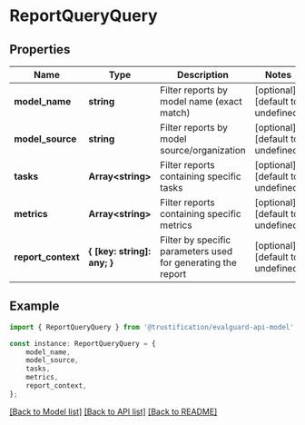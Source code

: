 # ReportQueryQuery


## Properties

Name | Type | Description | Notes
------------ | ------------- | ------------- | -------------
**model_name** | **string** | Filter reports by model name (exact match) | [optional] [default to undefined]
**model_source** | **string** | Filter reports by model source/organization | [optional] [default to undefined]
**tasks** | **Array&lt;string&gt;** | Filter reports containing specific tasks | [optional] [default to undefined]
**metrics** | **Array&lt;string&gt;** | Filter reports containing specific metrics | [optional] [default to undefined]
**report_context** | **{ [key: string]: any; }** | Filter by specific parameters used for generating the report | [optional] [default to undefined]

## Example

```typescript
import { ReportQueryQuery } from '@trustification/evalguard-api-model';

const instance: ReportQueryQuery = {
    model_name,
    model_source,
    tasks,
    metrics,
    report_context,
};
```

[[Back to Model list]](../README.md#documentation-for-models) [[Back to API list]](../README.md#documentation-for-api-endpoints) [[Back to README]](../README.md)
